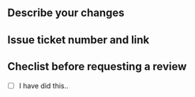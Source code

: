 ## Describe your changes

## Issue ticket number and link

## Checlist before requesting a review
- [ ] I have did this..
